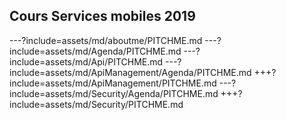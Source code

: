 ## Cours Services mobiles 2019

---?include=assets/md/aboutme/PITCHME.md
---?include=assets/md/Agenda/PITCHME.md
---?include=assets/md/Api/PITCHME.md
---?include=assets/md/ApiManagement/Agenda/PITCHME.md
+++?include=assets/md/ApiManagement/PITCHME.md
---?include=assets/md/Security/Agenda/PITCHME.md
+++?include=assets/md/Security/PITCHME.md
